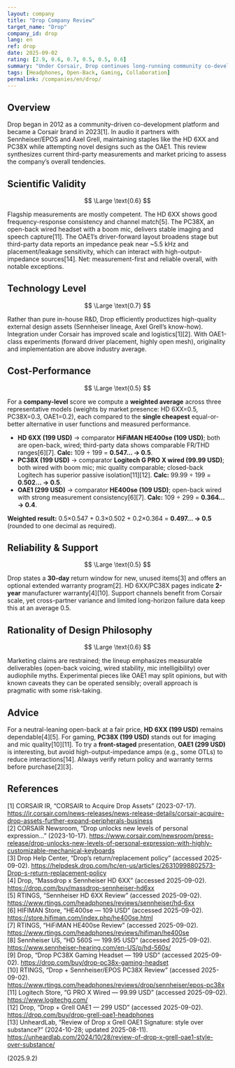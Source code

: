 ```yaml
---
layout: company
title: "Drop Company Review"
target_name: "Drop"
company_id: drop
lang: en
ref: drop
date: 2025-09-02
rating: [2.9, 0.6, 0.7, 0.5, 0.5, 0.6]
summary: "Under Corsair, Drop continues long-running community co-developed staples (HD 6XX, PC38X) while also releasing experimental designs like OAE1. Measurements are generally solid; pace of execution is good, pricing power is average, and support/warranty are about average."
tags: [Headphones, Open-Back, Gaming, Collaboration]
permalink: /companies/en/drop/
---
```


## Overview

Drop began in 2012 as a community-driven co-development platform and became a Corsair brand in 2023[1]. In audio it partners with Sennheiser/EPOS and Axel Grell, maintaining staples like the HD 6XX and PC38X while attempting novel designs such as the OAE1. This review synthesizes current third-party measurements and market pricing to assess the company’s overall tendencies.

## Scientific Validity

$$ \Large \text{0.6} $$

Flagship measurements are mostly competent. The HD 6XX shows good frequency-response consistency and channel match[5]. The PC38X, an open-back wired headset with a boom mic, delivers stable imaging and speech capture[11]. The OAE1’s driver-forward layout broadens stage but third-party data reports an impedance peak near ~5.5 kHz and placement/leakage sensitivity, which can interact with high-output-impedance sources[14]. Net: measurement-first and reliable overall, with notable exceptions.

## Technology Level

$$ \Large \text{0.7} $$

Rather than pure in-house R&D, Drop efficiently productizes high-quality external design assets (Sennheiser lineage, Axel Grell’s know-how). Integration under Corsair has improved scale and logistics[1][2]. With OAE1-class experiments (forward driver placement, highly open mesh), originality and implementation are above industry average.

## Cost-Performance

$$ \Large \text{0.5} $$

For a **company-level** score we compute a **weighted average** across three representative models (weights by market presence: HD 6XX=0.5, PC38X=0.3, OAE1=0.2), each compared to the **single cheapest** equal-or-better alternative in user functions and measured performance.

- **HD 6XX (199 USD)** → comparator **HiFiMAN HE400se (109 USD)**; both are open-back, wired; third-party data shows comparable FR/THD ranges[6][7]. **Calc:** 109 ÷ 199 = **0.547… → 0.5**.  
- **PC38X (199 USD)** → comparator **Logitech G PRO X wired (99.99 USD)**; both wired with boom mic; mic quality comparable; closed-back Logitech has superior passive isolation[11][12]. **Calc:** 99.99 ÷ 199 = **0.502… → 0.5**.  
- **OAE1 (299 USD)** → comparator **HE400se (109 USD)**; open-back wired with strong measurement consistency[6][7]. **Calc:** 109 ÷ 299 = **0.364… → 0.4**.

**Weighted result:** 0.5×0.547 + 0.3×0.502 + 0.2×0.364 = **0.497… → 0.5** (rounded to one decimal as required).

## Reliability & Support

$$ \Large \text{0.5} $$

Drop states a **30-day** return window for new, unused items[3] and offers an optional extended warranty program[2]. HD 6XX/PC38X pages indicate **2-year** manufacturer warranty[4][10]. Support channels benefit from Corsair scale, yet cross-partner variance and limited long-horizon failure data keep this at an average 0.5.

## Rationality of Design Philosophy

$$ \Large \text{0.6} $$

Marketing claims are restrained; the lineup emphasizes measurable deliverables (open-back voicing, wired stability, mic intelligibility) over audiophile myths. Experimental pieces like OAE1 may split opinions, but with known caveats they can be operated sensibly; overall approach is pragmatic with some risk-taking.

## Advice

For a neutral-leaning open-back at a fair price, **HD 6XX (199 USD)** remains dependable[4][5]. For gaming, **PC38X (199 USD)** stands out for imaging and mic quality[10][11]. To try a **front-staged** presentation, **OAE1 (299 USD)** is interesting, but avoid high-output-impedance amps (e.g., some OTLs) to reduce interactions[14]. Always verify return policy and warranty terms before purchase[2][3].

## References

[1] CORSAIR IR, “CORSAIR to Acquire Drop Assets” (2023-07-17). <https://ir.corsair.com/news-releases/news-release-details/corsair-acquire-drop-assets-further-expand-peripherals-business>  
[2] CORSAIR Newsroom, “Drop unlocks new levels of personal expression…” (2023-10-17). <https://www.corsair.com/newsroom/press-release/drop-unlocks-new-levels-of-personal-expression-with-highly-customizable-mechanical-keyboards>  
[3] Drop Help Center, “Drop’s return/replacement policy” (accessed 2025-09-02). <https://helpdesk.drop.com/hc/en-us/articles/26310998802573-Drop-s-return-replacement-policy>  
[4] Drop, “Massdrop x Sennheiser HD 6XX” (accessed 2025-09-02). <https://drop.com/buy/massdrop-sennheiser-hd6xx>  
[5] RTINGS, “Sennheiser HD 6XX Review” (accessed 2025-09-02). <https://www.rtings.com/headphones/reviews/sennheiser/hd-6xx>  
[6] HIFIMAN Store, “HE400se — 109 USD” (accessed 2025-09-02). <https://store.hifiman.com/index.php/he400se.html>  
[7] RTINGS, “HiFiMAN HE400se Review” (accessed 2025-09-02). <https://www.rtings.com/headphones/reviews/hifiman/he400se>  
[8] Sennheiser US, “HD 560S — 199.95 USD” (accessed 2025-09-02). <https://www.sennheiser-hearing.com/en-US/p/hd-560s/>  
[9] Drop, “Drop PC38X Gaming Headset — 199 USD” (accessed 2025-09-02). <https://drop.com/buy/drop-pc38x-gaming-headset>  
[10] RTINGS, “Drop + Sennheiser/EPOS PC38X Review” (accessed 2025-09-02). <https://www.rtings.com/headphones/reviews/drop/sennheiser/epos-pc38x>  
[11] Logitech Store, “G PRO X Wired — 99.99 USD” (accessed 2025-09-02). <https://www.logitechg.com/>  
[12] Drop, “Drop + Grell OAE1 — 299 USD” (accessed 2025-09-02). <https://drop.com/buy/drop-grell-oae1-headphones>  
[13] UnheardLab, “Review of Drop x Grell OAE1 Signature: style over substance?” (2024-10-28; updated 2025-08-11). <https://unheardlab.com/2024/10/28/review-of-drop-x-grell-oae1-style-over-substance/>

(2025.9.2)

